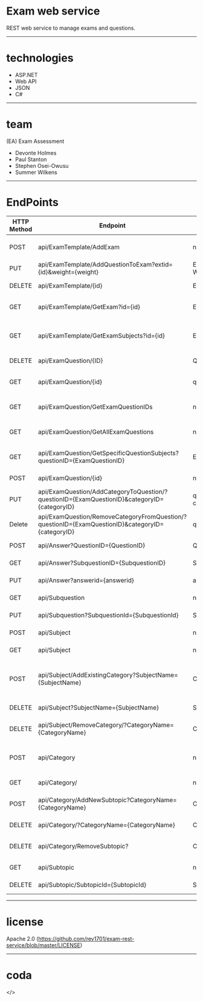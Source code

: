 # Exam web service
REST web service to manage exams and questions.


---
# technologies
- ASP.NET
- Web API
- JSON
- C#

---
# team
(EA) Exam Assessment
- Devonte Holmes
- Paul Stanton
- Stephen Osei-Owusu
- Summer Wilkens

---
# EndPoints
 | HTTP Method | Endpoint | URI Params | Body Params| Result Set | Description
 | --- | --- | --- | --- | --- | ---| 
 |	POST |	api/ExamTemplate/AddExam |	none |	ExamTemplate | non |	CreateNew Exam Template |
 | 	PUT |	api/ExamTemplate/AddQuestionToExam?extid={id}&weight={weight} | ExamTemplateID, Weight | ExamQuestionID | none | Add Question to Test |
 |	DELETE |	api/ExamTemplate/{id} |	ExamTemplateID | none | none |	Delete ExamTemplate |
 |	GET |	api/ExamTemplate/GetExam?id={id} |	ExamTemplateID| none | Exam Template | Return Full Exam Template |
 |	GET |	api/ExamTemplate/GetExamSubjects?id={id} |	ExamTemplateID |	none | List of Subjects | Return All Subjects in an Exam Template |
 |	DELETE |	api/ExamQuestion/{ID} |	QuestionID |	None |	None |	delete question |
 |	GET |	api/ExamQuestion/{id} |	questionID |	none |	ExamQuestion |	Return specific question |
 | GET | api/ExamQuestion/GetExamQuestionIDs | none | none| List of Exam Question IDs | Return list of all Exam Question IDs |
 |	GET |	api/ExamQuestion/GetAllExamQuestions |	none |	none |	ListOfExamQuestions |	 return each question in database |
 |	GET |	api/ExamQuestion/GetSpecificQuestionSubjects?questionID={ExamQuestionID} |	ExamQuestionID |	none |	ListOFSubjects |	return all subjects in a question |
 |	POST |	api/ExamQuestion/{id} |	none |	ExamQuestion |	None |	Create New Question |
 |	PUT |	api/ExamQuestion/AddCategoryToQuestion/?questionID={ExamQuestionID}&categoryID={categoryID} |	questionID, categoryID | none |	HTTP Response Message |	add category to question |
 |	Delete |	api/ExamQuestion/RemoveCategoryFromQuestion/?questionID={ExamQuestionID}&categoryID={categoryID} |	questionID,categoryID |	|	none | HTTP Response Message |	remove category from question |
 |	POST |	api/Answer?QuestionID={QuestionID} |	QuestionID |	Answer | none | create new answer |
 |	GET |	api/Answer?SubquestionID={SubquestionID} |	SubquestionId |	none | Answer |	get a specific answer |
 | PUT | api/Answer?answerid={answerid} | answerid | answer | none | edit an answer |
 | GET | api/Subquestion | none | none | List of subquestion | returns all the subquestions |
 |	PUT |	api/Subquestion?SubquestionId={SubquestionId} |	SubquestionId |	Answer | none | add answer to question |
 |	POST |	api/Subject |	none |	SubjectName	 | none |	create new subject |
 |	GET |	api/Subject |	none |	none | List of Subjects | return all subjects |
 | POST | api/Subject/AddExistingCategory?SubjectName={SubjectName} | CategoryName | none | none | add an existing category to a existing subject |
 | DELETE | api/Subject?SubjectName={SubjectName} | SubjectName | none | none | deletes a subject |
 |	DELETE |	api/Subject/RemoveCategory/?CategoryName={CategoryName} |	CategoryName |	none | none |		remove category from subject |
 |	POST |	api/Category | none | subjectName, CategoryName | none | add a brand new category attached to a subject
 |	GET |	api/Category/ |	none |	none | List of Categories |		return all categories |
 |	POST |	api/Category/AddNewSubtopic?CategoryName={CategoryName} |	CategoryName |	SubtopicName | none | add brand new subtopic to category |
 |	DELETE |	api/Category/?CategoryName={CategoryName}|	CategoryName |	none | none |		delete category |
 |	DELETE |	api/Category/RemoveSubtopic?|	CategoryId |	subtopic| none |		remove subtopic from category |
 |	GET |	api/Subtopic |	none |	none |	List of Subtopics |	return all subtopics |
 |	DELETE |	api/Subtopic/SubtopicId={SubtopicId} |	SubtopicId |	none | none | delete subtopic |
---
# license
Apache 2.0 (https://github.com/rev1701/exam-rest-service/blob/master/LICENSE)

---
# coda
</>
